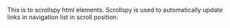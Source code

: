 This is to scrollspy html elements.
Scrollspy is used to automatically update links in navigation list in scroll position.
